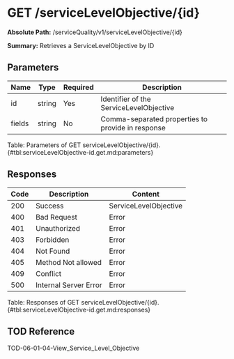 <!--
    ATTENTION: This file was generated via gradle!
               Do NOT manually edit this file! Any such changes will be overwritten!
-->

# GET /serviceLevelObjective/{id}

**Absolute Path:** /serviceQuality/v1/serviceLevelObjective/{id}

**Summary:** Retrieves a ServiceLevelObjective by ID

## Parameters

| Name | Type | Required | Description |
|------|------|----------|-------------|
| id | string | Yes | Identifier of the ServiceLevelObjective |
| fields | string | No | Comma-separated properties to provide in response |

Table: Parameters of GET serviceLevelObjective/{id}. {#tbl:serviceLevelObjective-id.get.md:parameters}

## Responses

| Code | Description | Content |
|------|-------------|---------|
| 200 | Success | ServiceLevelObjective |
| 400 | Bad Request | Error |
| 401 | Unauthorized | Error |
| 403 | Forbidden | Error |
| 404 | Not Found | Error |
| 405 | Method Not allowed | Error |
| 409 | Conflict | Error |
| 500 | Internal Server Error | Error |

Table: Responses of GET serviceLevelObjective/{id}. {#tbl:serviceLevelObjective-id.get.md:responses}

## TOD Reference

TOD-06-01-04-View_Service_Level_Objective
